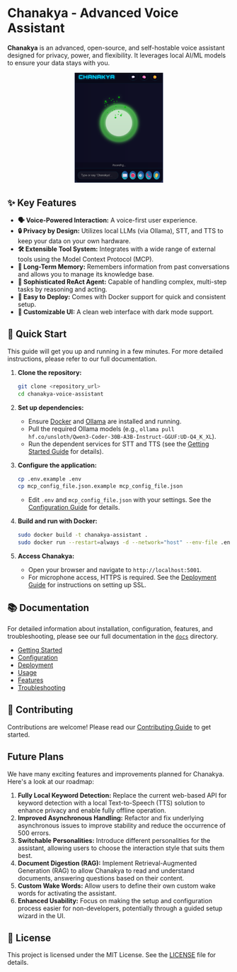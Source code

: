 # Chanakya - Advanced Voice Assistant

**Chanakya** is an advanced, open-source, and self-hostable voice assistant designed for privacy, power, and flexibility. It leverages local AI/ML models to ensure your data stays with you.

<div align="center">   <img src="./docs/resource/demo.png" alt="demo" width="200"/> </div>

## ✨ Key Features

- **🗣️ Voice-Powered Interaction:** A voice-first user experience.
- **🔒 Privacy by Design:** Utilizes local LLMs (via Ollama), STT, and TTS to keep your data on your own hardware.
- **🛠️ Extensible Tool System:** Integrates with a wide range of external tools using the Model Context Protocol (MCP).
- **🧠 Long-Term Memory:** Remembers information from past conversations and allows you to manage its knowledge base.
- **🤖 Sophisticated ReAct Agent:** Capable of handling complex, multi-step tasks by reasoning and acting.
- **🚀 Easy to Deploy:** Comes with Docker support for quick and consistent setup.
- **🎨 Customizable UI:** A clean web interface with dark mode support.

## 🚀 Quick Start

This guide will get you up and running in a few minutes. For more detailed instructions, please refer to our full documentation.

1. **Clone the repository:**
    
    ```bash
    git clone <repository_url>
    cd chanakya-voice-assistant
    ```
2. **Set up dependencies:**
    
    - Ensure [Docker](https://www.docker.com/) and [Ollama](https://ollama.com/) are installed and running.
    - Pull the required Ollama models (e.g., `ollama pull hf.co/unsloth/Qwen3-Coder-30B-A3B-Instruct-GGUF:UD-Q4_K_XL`).
    - Run the dependent services for STT and TTS (see the [Getting Started Guide](./docs/getting-started.md) for details).
3. **Configure the application:**
    
    ```bash
    cp .env.example .env
    cp mcp_config_file.json.example mcp_config_file.json
    ```
    
    - Edit `.env` and `mcp_config_file.json` with your settings. See the [Configuration Guide](./docs/configuration.md) for details.
4. **Build and run with Docker:**
    
    ```bash
    sudo docker build -t chanakya-assistant .
    sudo docker run --restart=always -d --network="host" --env-file .env --name chanakya chanakya-assistant
    ```
5. **Access Chanakya:**
    
    - Open your browser and navigate to `http://localhost:5001`.
    - For microphone access, HTTPS is required. See the [Deployment Guide](./docs/deployment.md) for instructions on setting up SSL.

## 📚 Documentation

For detailed information about installation, configuration, features, and troubleshooting, please see our full documentation in the [`docs`](./docs/index.md) directory.

- [Getting Started](./docs/getting-started.md)
- [Configuration](./docs/configuration.md)
- [Deployment](./docs/deployment.md)
- [Usage](./docs/usage.md)
- [Features](./docs/features.md)
- [Troubleshooting](./docs/troubleshooting.md)

## 🤝 Contributing

Contributions are welcome! Please read our [Contributing Guide](./docs/contributing.md) to get started.

## Future Plans

We have many exciting features and improvements planned for Chanakya. Here's a look at our roadmap:

1. **Fully Local Keyword Detection:** Replace the current web-based API for keyword detection with a local Text-to-Speech (TTS) solution to enhance privacy and enable fully offline operation.
2. **Improved Asynchronous Handling:** Refactor and fix underlying asynchronous issues to improve stability and reduce the occurrence of 500 errors.
3. **Switchable Personalities:** Introduce different personalities for the assistant, allowing users to choose the interaction style that suits them best.
4. **Document Digestion (RAG):** Implement Retrieval-Augmented Generation (RAG) to allow Chanakya to read and understand documents, answering questions based on their content.
5. **Custom Wake Words:** Allow users to define their own custom wake words for activating the assistant.
6. **Enhanced Usability:** Focus on making the setup and configuration process easier for non-developers, potentially through a guided setup wizard in the UI.

## 📄 License

This project is licensed under the MIT License. See the [LICENSE](./docs/license.md) file for details.

